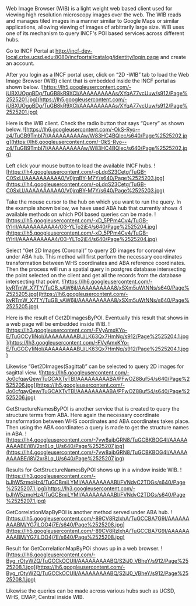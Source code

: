 Web Image Browser (WIB) is a light weight web based client used for viewing high resolution microscopy images over the web. The WIB reads and manages tiled images in a manner similar to Google Maps or similar applications, allowing viewing of images of arbitrarily large size. WIB uses one of its mechanism to query INCF's POI based services across different hubs.

Go to INCF Portal at http://incf-dev-local.crbs.ucsd.edu:8080/incfportal/catalog/identity/login.page and create an account.

After you login as a INCF portal user, click on “2D -WIB” tab to load the Web Image Browser (WIB) client that is embedded inside the INCF portal as shown below.
![https://lh5.googleusercontent.com/-iUBXUOggBDg/TuGB8kR9XCI/AAAAAAAAAAs/XYqA77vcUuw/s912/Page%2525201.jpg](https://lh5.googleusercontent.com/-iUBXUOggBDg/TuGB8kR9XCI/AAAAAAAAAAs/XYqA77vcUuw/s912/Page%2525201.jpg)

Here is the WIB client. Check the radio button that says “Query” as shown below.
![https://lh6.googleusercontent.com/-OkS-Ryo--z4/TuGB9TmbI7I/AAAAAAAAAAw/W83HC4BQlec/s640/Page%2525202.jpg](https://lh6.googleusercontent.com/-OkS-Ryo--z4/TuGB9TmbI7I/AAAAAAAAAAw/W83HC4BQlec/s640/Page%2525202.jpg)

Left click your mouse button to load the available INCF hubs.
![https://lh4.googleusercontent.com/-oLdqS23Cetg/TuGB-C0SxLI/AAAAAAAAAA0/V0jrqBY-M7Y/s640/Page%2525203.jpg](https://lh4.googleusercontent.com/-oLdqS23Cetg/TuGB-C0SxLI/AAAAAAAAAA0/V0jrqBY-M7Y/s640/Page%2525203.jpg)

Take the mouse cursor to the hub on which you want to run the query. In the example shown below, we have used ABA hub that currently shows 4 available methods on which POI based queries can be made.
![https://lh5.googleusercontent.com/-xD_5PPm4Cv4/TuGB-tYlrlI/AAAAAAAAAA4/O3-YLTo2jE4/s640/Page%2525204.jpg](https://lh5.googleusercontent.com/-xD_5PPm4Cv4/TuGB-tYlrlI/AAAAAAAAAA4/O3-YLTo2jE4/s640/Page%2525204.jpg)

Select “Get 2D Images (Coronal)” to query 2D images for coronal view under ABA hub. This method will first perform the necessary coordinates transformation between WHS coordinates and ABA reference coordinates. Then the process will run a spatial query in postgres database intersecting the point selected on the client and get all the records from the database intersecting that point.
![https://lh6.googleusercontent.com/-kyRTmW_X7TY/TuGB_vAW6jI/AAAAAAAAAA8/xSXm5uWtNNs/s640/Page%2525205.jpg](https://lh6.googleusercontent.com/-kyRTmW_X7TY/TuGB_vAW6jI/AAAAAAAAAA8/xSXm5uWtNNs/s640/Page%2525205.jpg)


Here is the result of Get2DImagesByPOI. Eventually this result that shows in a web page will be embedded inside WIB.
![https://lh3.googleusercontent.com/-FVyAmxKYo-E/TuGCCy1iNoI/AAAAAAAAABU/LK63Qx7HmNg/s912/Page%2525204.1.jpg](https://lh3.googleusercontent.com/-FVyAmxKYo-E/TuGCCy1iNoI/AAAAAAAAABU/LK63Qx7HmNg/s912/Page%2525204.1.jpg)


Likewise “Get2DImages(Sagittal)” can be selected to query 2D images for sagittal view.
![https://lh5.googleusercontent.com/-Jo0cfqayQew/TuGCAXTyTBI/AAAAAAAAABA/PFwOZ88uf54/s640/Page%2525206.jpg](https://lh5.googleusercontent.com/-Jo0cfqayQew/TuGCAXTyTBI/AAAAAAAAABA/PFwOZ88uf54/s640/Page%2525206.jpg)


GetStructureNamesByPOI is another service that is created to query the structure terms from ABA. Here again the necessary coordinate transformation between WHS coordinates and ABA coordinates takes place. Then using the ABA coordinates a query is made to get the structure names in ABA.
![https://lh4.googleusercontent.com/-7vw8ajbGRN8/TuGCBKBOG4I/AAAAAAAAABE/i8V2xr8Lq_U/s640/Page%2525207.jpg](https://lh4.googleusercontent.com/-7vw8ajbGRN8/TuGCBKBOG4I/AAAAAAAAABE/i8V2xr8Lq_U/s640/Page%2525207.jpg)


Results for GetStructureNamesByPOI shows up in a window inside WIB.
![https://lh3.googleusercontent.com/-bJhW5zmoHz4/TuGCBmiLYMI/AAAAAAAAABI/FVNdvC2TDGs/s640/Page%2525207.1.jpg](https://lh3.googleusercontent.com/-bJhW5zmoHz4/TuGCBmiLYMI/AAAAAAAAABI/FVNdvC2TDGs/s640/Page%2525207.1.jpg)


GetCorrelationMapByPOI is another method served under ABA hub.
![https://lh5.googleusercontent.com/-89CV8RzlxhA/TuGCCBA7G9I/AAAAAAAAABM/YG7iLOO4j7E/s640/Page%2525208.jpg](https://lh5.googleusercontent.com/-89CV8RzlxhA/TuGCCBA7G9I/AAAAAAAAABM/YG7iLOO4j7E/s640/Page%2525208.jpg)


Result for GetCorrelationMapByPOi shows up in a web browser.
![https://lh6.googleusercontent.com/-Byg_rOtyWZQ/TuGCCkOCUII/AAAAAAAAABQ/S2iJ0_VBheY/s912/Page%2525208.1.jpg](https://lh6.googleusercontent.com/-Byg_rOtyWZQ/TuGCCkOCUII/AAAAAAAAABQ/S2iJ0_VBheY/s912/Page%2525208.1.jpg)


Likewise the queries can be made across various hubs such as UCSD, WHS, EMAP, Central inside WIB.